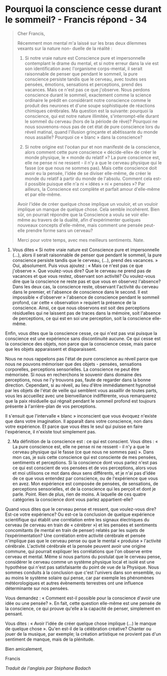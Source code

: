 # Pourquoi la conscience cesse durant le sommeil? - Francis répond - 34

>Cher Francis,
>
>Récemment mon mental m'a laissé sur les bras deux dilemmes vexants sur la nature non- duelle de la réalité :
>
>1. Si notre vraie nature est Conscience pure et impersonnelle contemplant le drame du mental, et si notre erreur dans la vie est son identification avec l'organisme corps-mental, il serait raisonnable de penser que pendant le sommeil, la pure conscience persiste tandis que le cerveau, avec toutes ses pensées, émotions, sensations et perceptions, prend des vacances. Mais ce n'est pas ce que j'observe. Nous perdons conscience durant le sommeil, exactement comme la science ordinaire le prédit en considérant notre conscience comme le produit des neurones et d'une soupe sophistiquée de réactions chimiques cérébrales. Ma question est la suivante: pourquoi la conscience, qui est notre nature illimitée, s'interrompt-elle durant le sommeil du cerveau (hors de la période de rêve)? Pourquoi ne nous souvenons-nous pas de cet état de pure conscience lors du réveil matinal, quand l'illusion grinçante et abêtissante du monde nous assaille? Pourquoi ce « blanc » dans la conscience?
>
>2. Si notre origine est l'océan pur et non manifesté de la conscience, alors comment cette pure conscience « décide-elle» de créer le monde physique, le « monde du relatif »? La pure conscience est, elle ne pense ni ne ressent - il n'y a que le cerveau physique qui le fasse (ce que nous ne sommes pas). Mais cette conscience doit avoir eu la pensée, l'idée de se diviser elle-même, de créer le monde du relatif à partir du monde de l'absolu. Comment cela est-il possible puisque elle n'a ni « idées » ni « pensées »? Par ailleurs, la Conscience est complète et parfait amour d'elle-même et par elle-même.
>
>Avoir l'idée de créer quelque chose implique un vouloir, et un vouloir implique un manque de quelque chose. Cela semble incohérent. Bien sûr, on pourrait répondre que la Conscience a voulu se voir elle-même au travers de la dualité, afin d'expérimenter quelques nouveaux concepts d'elle-même, mais comment une pensée peut-elle prendre forme sans un cerveau?
>
>Merci pour votre temps, avec mes meilleurs sentiments. Nate.

1. Vous dites « Si notre vraie nature est Conscience pure et impersonnelle (...), alors il serait raisonnable de penser que pendant le sommeil, la pure conscience persiste tandis que le cerveau, (…), prend des vacances. » Oui, absolument. Puis vous ajoutez : « Mais ce n'est pas ce que j'observe ». Que voulez-vous dire? Que le cerveau ne prend pas de vacances et que vous restez, observant son activité? Ou voulez-vous dire que la conscience ne reste pas et que vous en observez l'absence? Dans les deux cas, la conscience reste, observant l'activité du cerveau dans le premier, et l'absence de conscience dans le second. Il est impossible « d'observer » l'absence de conscience pendant le sommeil profond, car cette « observation » requiert la présence de la conscience. Ainsi, ce que nous observons est soit des perceptions résiduelles qui ne laissent pas de traces dans la mémoire, soit l'absence de perceptions, ce qui est en soi une perception, soit la conscience elle-même.

Enfin, vous dites que la conscience cesse, ce qui n'est pas vrai puisque la conscience est une expérience sans discontinuité aucune. Ce qui cesse est la conscience des objets, non parce que la conscience cesse, mais parce que les objets apparaissent et disparaissent.

Nous ne nous rappelons pas l'état de pure conscience au réveil parce que nous ne pouvons mémoriser que des objets - pensées, sensations corporelles, perceptions sensorielles. La conscience ne peut être mémorisée. Si nous en recherchons le souvenir dans domaine des perceptions, nous ne l'y trouvons pas, faute de regarder dans la bonne direction. Cependant, si au réveil, au lieu d'être immédiatement hypnotisé par les objets de l'état de veille qui semblent vous assaillir de toutes parts, vous les accueillez avec une bienveillance indifférente, vous remarquerez que la paix résiduelle qui régnait pendant le sommeil profond est toujours présente à l'arrière-plan de vos perceptions.

Il s'ensuit que l'intervalle « blanc » inconscient que vous évoquez n'existe que dans votre imagination. Il apparaît dans votre conscience, non dans votre expérience. Et parce que vous êtes le seul qui puisse en faire l'expérience, il n'existe tout simplement pas.

2. Ma définition de la conscience est : ce qui est conscient. Vous dites : « La pure conscience est, elle ne pense ni ne ressent - il n'y a que le cerveau physique qui le fasse (ce que nous ne sommes pas) ». Dans mon cas, je suis cette conscience qui est consciente de mes pensées, sentiments et perceptions. Si la conscience dont vous parlez n'est pas ce qui est conscient de vos pensées et de vos perceptions, alors vous et moi utilisons ce mot dans deux sens différents, et je n'ai pas d'idée de ce que vous entendez par conscience, ou de l'expérience que vous en avez. Mon expérience est composée de pensées, de sensations, de perceptions sensorielles, et de la conscience qui les perçoit et dont je parle. Point. Rien de plus, rien de moins. A laquelle de ces quatre catégories la conscience dont vous parlez appartient-elle?

Quand vous dites que le cerveau pense et ressent, que voulez-vous dire? Est-ce votre expérience? Ou est-ce la conclusion de quelque expérience scientifique qui établit une corrélation entre les signaux électriques du cerveau (le cerveau en train de « cérébrer ») et les pensées et sentiments concomitants (le mental en train de penser) relatés par les sujets de l’expérimentation? Une corrélation entre activité cérébrale et pensée n'implique pas que le cerveau pense ou que le mental « produise » l'activité cérébrale. L'activité cérébrale et la pensée peuvent avoir une origine commune, qui pourrait expliquer les corrélations que l'on observe entre cerveau et mental. Même si nous partons du postulat que le cerveau pense, considérer le cerveau comme un système physique local et isolé est une hypothèse qui n'est pas satisfaisante du point de vue de la Physique. Nous sommes conduits à la conclusion que c'est l'univers dans son ensemble, ou au moins le système solaire qui pense, car par exemple les phénomènes météorologiques et autres évènements terrestres ont une influence déterminante sur nos pensées.

Vous demandez : « Comment est-il possible pour la conscience d'avoir une idée ou une pensée? ». En fait, cette question elle-même est une pensée de la conscience, ce qui prouve qu'elle a la capacité de penser, simplement en pensant.

Vous dites : « Avoir l'idée de créer quelque chose implique (…) le manque de quelque chose ». Qu'en est-il de la célébration créative? Chanter ou jouer de la musique, par exemple; la création artistique ne provient pas d'un sentiment de manque, mais de la plénitude.

Bien amicalement,

Francis

_Traduit de l'anglais par Stéphane Badach_